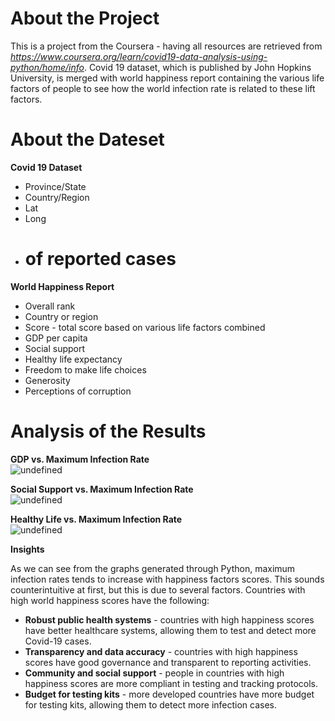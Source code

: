 # About the Project

This is a project from the Coursera - having all resources are retrieved from *https://www.coursera.org/learn/covid19-data-analysis-using-python/home/info*. Covid 19 dataset, which is published by John Hopkins University, is merged with world happiness report containing the various life factors of people to see how the world infection rate is related to these lift factors.



# About the Dateset

**Covid 19 Dataset**

- Province/State 
- Country/Region
- Lat
- Long
- # of reported cases

**World Happiness Report**

- Overall rank
- Country or region
- Score - total score based on various life factors combined
- GDP per capita
- Social support
- Healthy life expectancy
- Freedom to make life choices
- Generosity
- Perceptions of corruption



# Analysis of the Results

**GDP vs. Maximum Infection Rate**<br />
![undefined](https://cdn.mavenanalytics.io/public/profile/a891b370-5021-704e-8440-4d3d6fbf7625/projects/gdp-vs-inf.png)

**Social Support vs. Maximum Infection Rate**<br />
![undefined](https://cdn.mavenanalytics.io/public/profile/a891b370-5021-704e-8440-4d3d6fbf7625/projects/ss-vs-inf.png)

**Healthy Life vs. Maximum Infection Rate**<br />
![undefined](https://cdn.mavenanalytics.io/public/profile/a891b370-5021-704e-8440-4d3d6fbf7625/projects/hl-vs-inf.png)

**Insights**

As we can see from the graphs generated through Python, maximum infection rates tends to increase with happiness factors scores. This sounds counterintuitive at first, but this is due to several factors. Countries with high world happiness scores have the following:

- **Robust public health systems** - countries with high happiness scores have better healthcare systems, allowing them to test and detect more Covid-19 cases.
- **Transparency and data accuracy** - countries with high happiness scores have good governance and transparent to reporting activities.
- **Community and social support** - people in countries with high happiness scores are more compliant in testing and tracking protocols.
- **Budget for testing kits** - more developed countries have more budget for testing kits, allowing them to detect more infection cases.
